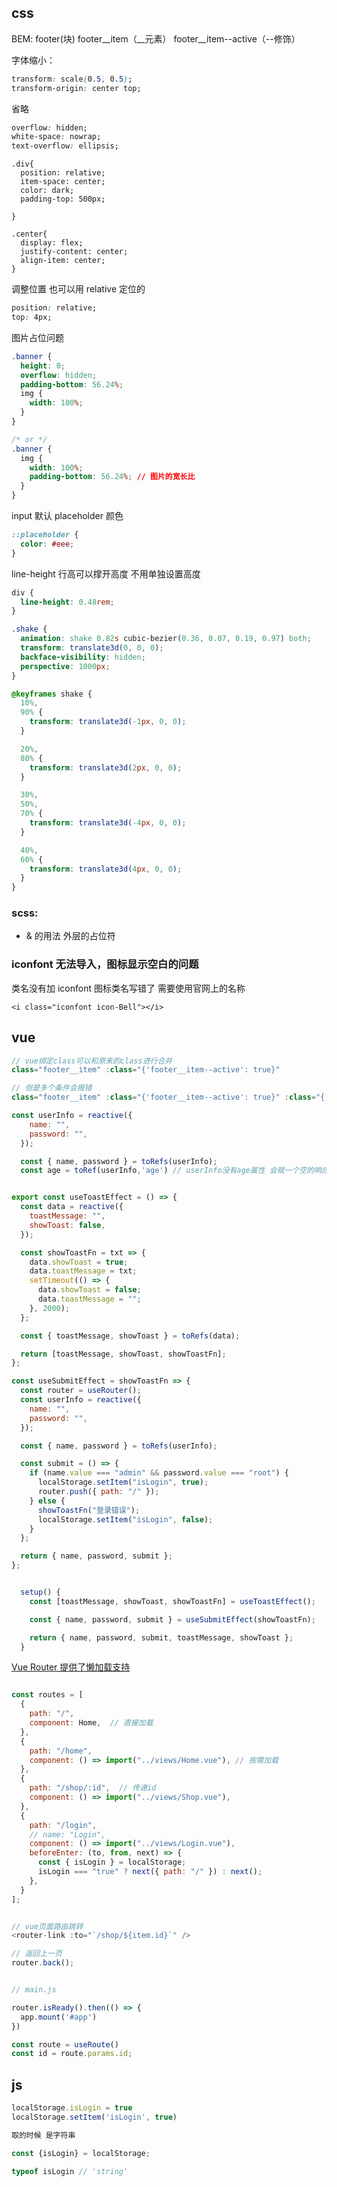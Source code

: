## css

BEM: footer(块) footer__item（__元素） footer__item--active（--修饰）

字体缩小：

```css
transform: scale(0.5, 0.5);
transform-origin: center top;
```

省略

```css
overflow: hidden;
white-space: nowrap;
text-overflow: ellipsis;
```

```
.div{
  position: relative;
  item-space: center;
  color: dark;
  padding-top: 500px;

}

.center{
  display: flex; 
  justify-content: center;
  align-item: center;
}

```

调整位置 也可以用 relative 定位的

```css
position: relative;
top: 4px;
```

图片占位问题

```css
.banner {
  height: 0;
  overflow: hidden;
  padding-bottom: 56.24%;
  img {
    width: 100%;
  }
}

/* or */
.banner {
  img {
    width: 100%;
    padding-bottom: 56.24%; // 图片的宽长比
  }
}
```

input 默认 placeholder 颜色

```css
::placeholder {
  color: #eee;
}
```

line-height 行高可以撑开高度 不用单独设置高度

```css
div {
  line-height: 0.48rem;
}
```

``` css
.shake {
  animation: shake 0.82s cubic-bezier(0.36, 0.07, 0.19, 0.97) both;
  transform: translate3d(0, 0, 0);
  backface-visibility: hidden;
  perspective: 1000px;
}

@keyframes shake {
  10%,
  90% {
    transform: translate3d(-1px, 0, 0);
  }

  20%,
  80% {
    transform: translate3d(2px, 0, 0);
  }

  30%,
  50%,
  70% {
    transform: translate3d(-4px, 0, 0);
  }

  40%,
  60% {
    transform: translate3d(4px, 0, 0);
  }
}
```

### scss:

- & 的用法 外层的占位符

### iconfont 无法导入，图标显示空白的问题

类名没有加 iconfont 图标类名写错了 需要使用官网上的名称

`<i class="iconfont icon-Bell"></i>`

## vue

```js
// vue绑定class可以和原来的class进行合并
class="footer__item" :class="{'footer__item--active': true}"

// 但是多个条件会报错
class="footer__item" :class="{'footer__item--active': true}" :class="{'footer__item--style': true}"
```

``` js
const userInfo = reactive({
    name: "",
    password: "",
  });

  const { name, password } = toRefs(userInfo);
  const age = toRef(userInfo,'age') // userInfo没有age属性 会赋一个空的响应式数据  toRefs不会 取没有的数据赋不上值

```

``` js

export const useToastEffect = () => {
  const data = reactive({
    toastMessage: "",
    showToast: false,
  });

  const showToastFn = txt => {
    data.showToast = true;
    data.toastMessage = txt;
    setTimeout(() => {
      data.showToast = false;
      data.toastMessage = "";
    }, 2000);
  };

  const { toastMessage, showToast } = toRefs(data);

  return [toastMessage, showToast, showToastFn];
};

const useSubmitEffect = showToastFn => {
  const router = useRouter();
  const userInfo = reactive({
    name: "",
    password: "",
  });

  const { name, password } = toRefs(userInfo);

  const submit = () => {
    if (name.value === "admin" && password.value === "root") {
      localStorage.setItem("isLogin", true);
      router.push({ path: "/" });
    } else {
      showToastFn("登录错误");
      localStorage.setItem("isLogin", false);
    }
  };

  return { name, password, submit };
};


  setup() {
    const [toastMessage, showToast, showToastFn] = useToastEffect();

    const { name, password, submit } = useSubmitEffect(showToastFn);

    return { name, password, submit, toastMessage, showToast };
  }


```

[Vue Router 提供了懒加载支持](https://v3.cn.vuejs.org/guide/ssr/routing.html#%E4%BB%A3%E7%A0%81%E5%88%86%E7%A6%BB)


``` js

const routes = [
  {
    path: "/",
    component: Home,  // 直接加载
  },
  {
    path: "/home",
    component: () => import("../views/Home.vue"), // 按需加载
  },
  {
    path: "/shop/:id",  // 传递id
    component: () => import("../views/Shop.vue"), 
  },
  {
    path: "/login",
    // name: "Login",
    component: () => import("../views/Login.vue"),
    beforeEnter: (to, from, next) => {
      const { isLogin } = localStorage;
      isLogin === "true" ? next({ path: "/" }) : next();
    },
  }
];


// vue页面路由跳转
<router-link :to="`/shop/${item.id}`" />

// 返回上一页
router.back();


// main.js

router.isReady().then(() => {
  app.mount('#app')
})
```

<!-- 获取路径信息 -->
``` js
const route = useRoute()
const id = route.params.id;


```

## js

```js
localStorage.isLogin = true
localStorage.setItem('isLogin', true)

取的时候 是字符串

const {isLogin} = localStorage;

typeof isLogin // 'string'
```

